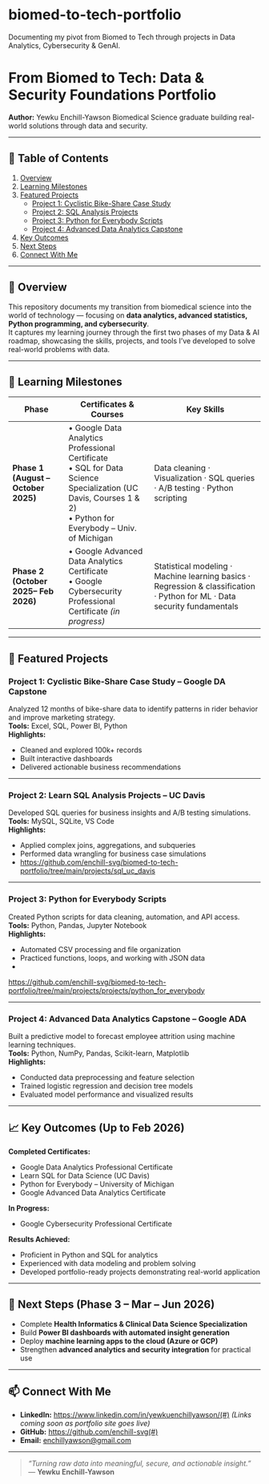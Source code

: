 # biomed-to-tech-portfolio
 Documenting my pivot from Biomed to Tech through projects in Data Analytics, Cybersecurity &amp; GenAI.
# From Biomed to Tech: Data & Security Foundations Portfolio
**Author:** Yewku Enchill-Yawson 
Biomedical Science graduate building real-world solutions through data and security.

---

## 📘 Table of Contents
1. [Overview](#-overview)  
2. [Learning Milestones](#-learning-milestones)  
3. [Featured Projects](#-featured-projects)  
    - [Project 1: Cyclistic Bike-Share Case Study](#project-1-cyclistic-bike-share-case-study--google-da-capstone)  
    - [Project 2: SQL Analysis Projects](#project-2-sql-analysis-projects--uc-davis)  
    - [Project 3: Python for Everybody Scripts](#project-3-python-for-everybody-scripts)  
    - [Project 4: Advanced Data Analytics Capstone](#project-4-advanced-data-analytics-capstone--google-ada)  
4. [Key Outcomes](#-key-outcomes-up-to-feb-2026)  
5. [Next Steps](#-next-steps-phase-3--mar--jun-2026)  
6. [Connect With Me](#-connect-with-me)

---

## 🎯 Overview
This repository documents my transition from biomedical science into the world of technology — focusing on **data analytics, advanced statistics, Python programming, and cybersecurity**.  
It captures my learning journey through the first two phases of my Data & AI roadmap, showcasing the skills, projects, and tools I’ve developed to solve real-world problems with data.

---

## 🧠 Learning Milestones

| Phase | Certificates & Courses | Key Skills |
|-------|------------------------|-------------|
| **Phase 1 (August – October 2025)** | • Google Data Analytics Professional Certificate  <br>• SQL for Data Science Specialization (UC Davis, Courses 1 & 2)  <br>• Python for Everybody – Univ. of Michigan | Data cleaning · Visualization · SQL queries · A/B testing · Python scripting |
| **Phase 2 (October 2025– Feb 2026)** | • Google Advanced Data Analytics Certificate  <br>• Google Cybersecurity Professional Certificate *(in progress)* | Statistical modeling · Machine learning basics · Regression & classification · Python for ML · Data security fundamentals |

---

## 📂 Featured Projects

### Project 1: Cyclistic Bike-Share Case Study – Google DA Capstone  
Analyzed 12 months of bike-share data to identify patterns in rider behavior and improve marketing strategy.  
**Tools:** Excel, SQL, Power BI, Python  
**Highlights:**  
- Cleaned and explored 100k+ records  
- Built interactive dashboards  
- Delivered actionable business recommendations  



---

### Project 2: Learn SQL Analysis Projects – UC Davis  
Developed SQL queries for business insights and A/B testing simulations.  
**Tools:** MySQL, SQLite, VS Code  
**Highlights:**  
- Applied complex joins, aggregations, and subqueries  
- Performed data wrangling for business case simulations
- https://github.com/enchill-svg/biomed-to-tech-portfolio/tree/main/projects/sql_uc_davis

---

### Project 3: Python for Everybody Scripts  
Created Python scripts for data cleaning, automation, and API access.  
**Tools:** Python, Pandas, Jupyter Notebook  
**Highlights:**  
- Automated CSV processing and file organization  
- Practiced functions, loops, and working with JSON data
- 
https://github.com/enchill-svg/biomed-to-tech-portfolio/tree/main/projects/projects/python_for_everybody


---

### Project 4: Advanced Data Analytics Capstone – Google ADA  
Built a predictive model to forecast employee attrition using machine learning techniques.  
**Tools:** Python, NumPy, Pandas, Scikit-learn, Matplotlib  
**Highlights:**  
- Conducted data preprocessing and feature selection  
- Trained logistic regression and decision tree models  
- Evaluated model performance and visualized results  



---

## 📈 Key Outcomes (Up to Feb 2026)

**Completed Certificates:**
- Google Data Analytics Professional Certificate  
- Learn SQL for Data Science (UC Davis)  
- Python for Everybody – University of Michigan  
- Google Advanced Data Analytics Certificate  

**In Progress:**
- Google Cybersecurity Professional Certificate  

**Results Achieved:**
- Proficient in Python and SQL for analytics  
- Experienced with data modeling and problem solving  
- Developed portfolio-ready projects demonstrating real-world application  

---

## 🧭 Next Steps (Phase 3 – Mar – Jun 2026)

- Complete **Health Informatics & Clinical Data Science Specialization**  
- Build **Power BI dashboards with automated insight generation**  
- Deploy **machine learning apps to the cloud (Azure or GCP)**  
- Strengthen **advanced analytics and security integration** for practical use  

---

## 📫 Connect With Me
- **LinkedIn:** https://www.linkedin.com/in/yewkuenchillyawson/(#)  _(Links coming soon as portfolio site goes live)_  
- **GitHub:** https://github.com/enchill-svg(#)  
- **Email:** enchillyawson@gmail.com  

---

> *“Turning raw data into meaningful, secure, and actionable insight.”*  
> — **Yewku Enchill-Yawson**
